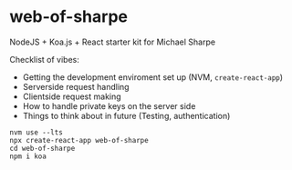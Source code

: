 # web-of-sharpe

NodeJS + Koa.js + React starter kit for Michael Sharpe

Checklist of vibes:

- Getting the development enviroment set up (NVM, `create-react-app`)
- Serverside request handling
- Clientside request making
- How to handle private keys on the server side
- Things to think about in future (Testing, authentication)

```
nvm use --lts
npx create-react-app web-of-sharpe
cd web-of-sharpe
npm i koa
```
